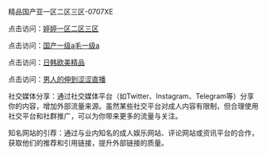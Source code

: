 精品国产亚一区二区三区-0707XE

点击访问：<a href="https://bsdf-5f5.pages.dev/">婷婷一区二区三区</a>

点击访问：<a href="https://gsd-agv.pages.dev/">国产一级a毛一级a</a>

点击访问：<a href="https://cfad.pages.dev/">日韩欧美精品</a>

点击访问：<a href="https://gfd-5xg.pages.dev/">男人的伸到涩涩直播</a>

社交媒体分享：通过社交媒体平台（如Twitter、Instagram、Telegram等）分享你的内容，增加外部流量来源。虽然某些社交平台对成人内容有限制，但合理使用社交平台和社群推广，可以为你带来更多的流量与关注。

知名网站的引荐：通过与业内知名的成人娱乐网站、评论网站或资讯平台的合作，获取他们的推荐和引用链接，提升外部链接的质量。

<span style="display:none;">(https://github.com/bnm20250707/bnm6 ）</span>

